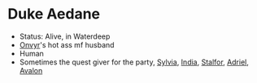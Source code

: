 # Duke Aedane
- Status: Alive, in Waterdeep
- [Onvyr](NPCs/Living/Onvyr.md)'s hot ass mf husband
- Human
- Sometimes the quest giver for the party,  [Sylvia](PCs/Past/Sylvia.md), [India](PCs/Current/India.md), [Stalfor](PCs/Current/Stalfor.md), [Adriel](Adriel.md), [Avalon](PCs/Current/Avalon.md)